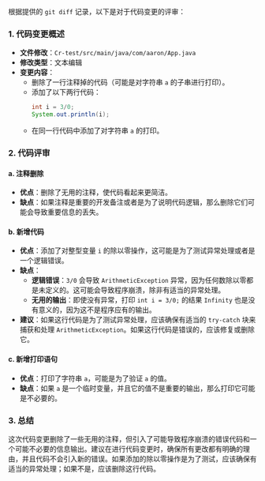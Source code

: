 根据提供的 `git diff` 记录，以下是对于代码变更的评审：

### 1. 代码变更概述
- **文件修改**：`Cr-test/src/main/java/com/aaron/App.java`
- **修改类型**：文本编辑
- **变更内容**：
  - 删除了一行注释掉的代码（可能是对字符串 `a` 的子串进行打印）。
  - 添加了以下两行代码：
    ```java
    int i = 3/0;
    System.out.println(i);
    ```
  - 在同一行代码中添加了对字符串 `a` 的打印。

### 2. 代码评审
#### a. 注释删除
- **优点**：删除了无用的注释，使代码看起来更简洁。
- **缺点**：如果注释是重要的开发备注或者是为了说明代码逻辑，那么删除它们可能会导致重要信息的丢失。

#### b. 新增代码
- **优点**：添加了对整型变量 `i` 的除以零操作，这可能是为了测试异常处理或者是一个逻辑错误。
- **缺点**：
  - **逻辑错误**：`3/0` 会导致 `ArithmeticException` 异常，因为任何数除以零都是未定义的。这可能会导致程序崩溃，除非有适当的异常处理。
  - **无用的输出**：即使没有异常，打印 `int i = 3/0;` 的结果 `Infinity` 也是没有意义的，因为这不是程序应有的输出。
- **建议**：如果这行代码是为了测试异常处理，应该确保有适当的 `try-catch` 块来捕获和处理 `ArithmeticException`。如果这行代码是错误的，应该修复或删除它。

#### c. 新增打印语句
- **优点**：打印了字符串 `a`，可能是为了验证 `a` 的值。
- **缺点**：如果 `a` 是一个临时变量，并且它的值不是重要的输出，那么打印它可能是不必要的。

### 3. 总结
这次代码变更删除了一些无用的注释，但引入了可能导致程序崩溃的错误代码和一个可能不必要的信息输出。建议在进行代码变更时，确保所有更改都有明确的理由，并且代码不会引入新的错误。如果添加的除以零操作是为了测试，应该确保有适当的异常处理；如果不是，应该删除这行代码。